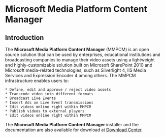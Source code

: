  # Microsoft Media Platform Content Manager

 ## Introduction
 
  The **Microsoft Media Platform Content Manager** (MMPCM) is an open source solution that can be used by enterprises, educational institutions and broadcasting companies to manage their video assets using a lightweight and highly-customizable solution built on Microsoft SharePoint 2010 and Microsoft media-related technologies, such as Silverlight 4, IIS Media Services and Expression Encoder 4 among others.
	The MMPCM infrastructure enables users to:
    
	* Define, edit and approve / reject video assets
	* Transcode video into different formats
	* Broadcast Live Events
	* Insert Ads on Live Event transmissions
	* Edit videos online right within MMPCM
	* Publish videos to external players
	* Edit videos online right within MMPCM
	
The **Microsoft Media Platform Content Manager** installer and the documentation are also available for download at [Download Center](http://www.microsoft.com/download/en/details.aspx?id=26668).
